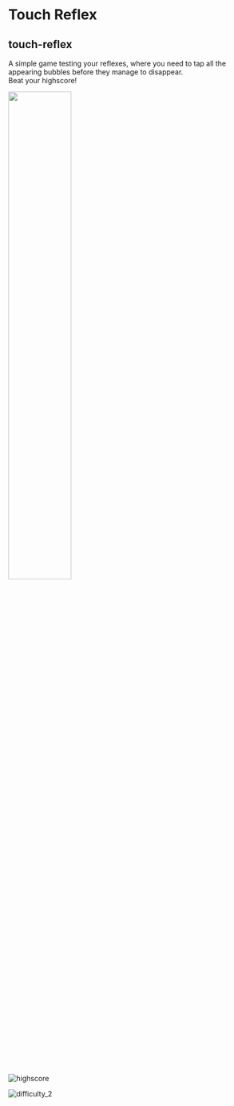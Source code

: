 # Touch Reflex
## touch-reflex

A simple game testing your reflexes, where you need to tap all the appearing bubbles before they manage to disappear.  
Beat your highscore!

<img src="https://user-images.githubusercontent.com/32275577/197818218-307e9a67-bab0-4276-9cfd-404c068ade40.png" width=50% height=50%>  

![highscore](https://user-images.githubusercontent.com/32275577/197818226-d973a383-8c6b-4f76-aa75-1c61c841902e.png)  

![difficulty_2](https://user-images.githubusercontent.com/32275577/197818242-10793aa4-3eb1-4eb9-82b4-a2a48fa72db1.png)  
